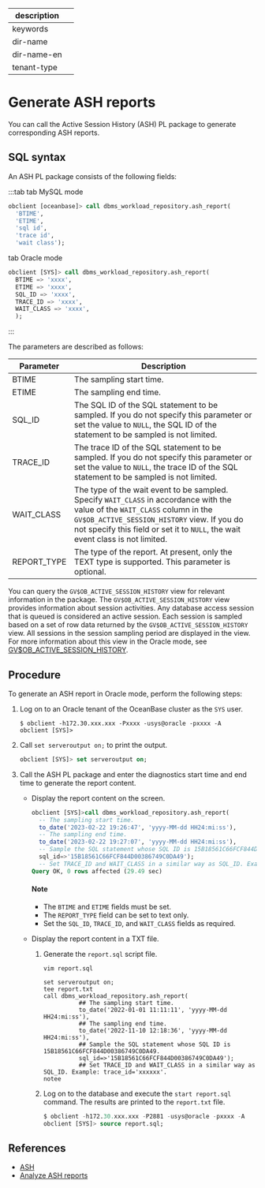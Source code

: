 | description ||
|---|---|
| keywords ||
| dir-name ||
| dir-name-en ||
| tenant-type ||

# Generate ASH reports

You can call the Active Session History (ASH) PL package to generate corresponding ASH reports.

## SQL syntax

An ASH PL package consists of the following fields:

:::tab
tab MySQL mode

```sql
obclient [oceanbase]> call dbms_workload_repository.ash_report(
  'BTIME',
  'ETIME',
  'sql id',
  'trace id',
  'wait class');
```

tab Oracle mode

```sql
obclient [SYS]> call dbms_workload_repository.ash_report(     
  BTIME => 'xxxx',
  ETIME => 'xxxx',  
  SQL_ID => 'xxxx',
  TRACE_ID => 'xxxx',
  WAIT_CLASS => 'xxxx',
  );
```

:::

The parameters are described as follows:

| **Parameter** | **Description** |
| --- | --- |
| BTIME | The sampling start time.  |
| ETIME | The sampling end time.  |
| SQL_ID | The SQL ID of the SQL statement to be sampled. If you do not specify this parameter or set the value to `NULL`, the SQL ID of the statement to be sampled is not limited.  |
| TRACE_ID | The trace ID of the SQL statement to be sampled. If you do not specify this parameter or set the value to `NULL`, the trace ID of the SQL statement to be sampled is not limited.  |
| WAIT_CLASS | The type of the wait event to be sampled. Specify `WAIT_CLASS` in accordance with the value of the `WAIT_CLASS` column in the `GV$OB_ACTIVE_SESSION_HISTORY` view. If you do not specify this field or set it to `NULL`, the wait event class is not limited.  |
| REPORT_TYPE | The type of the report. At present, only the TEXT type is supported. This parameter is optional.  |

You can query the `GV$OB_ACTIVE_SESSION_HISTORY` view for relevant information in the package. The `GV$OB_ACTIVE_SESSION_HISTORY` view provides information about session activities. Any database access session that is queued is considered an active session. Each session is sampled based on a set of row data returned by the `GV$OB_ACTIVE_SESSION_HISTORY` view. All sessions in the session sampling period are displayed in the view.
For more information about this view in the Oracle mode, see [GV$OB_ACTIVE_SESSION_HISTORY](../../../700.system-views/500.system-view-of-oracle-mode/300.performance-view-of-oracle-mode/600.gv-ob_active_session_history-of-oracle-mode.md).

## Procedure

To generate an ASH report in Oracle mode, perform the following steps:

1. Log on to an Oracle tenant of the OceanBase cluster as the `SYS` user.

   ```shell
   $ obclient -h172.30.xxx.xxx -Pxxxx -usys@oracle -pxxxx -A
   obclient [SYS]>
   ```

2. Call `set serveroutput on;` to print the output.

   ```sql
   obclient [SYS]> set serveroutput on;
   ```

3. Call the ASH PL package and enter the diagnostics start time and end time to generate the report content.

   - Display the report content on the screen.

      ```sql
      obclient [SYS]>call dbms_workload_repository.ash_report(     
        -- The sampling start time.
        to_date('2023-02-22 19:26:47', 'yyyy-MM-dd HH24:mi:ss'),
        -- The sampling end time.
        to_date('2023-02-22 19:27:07', 'yyyy-MM-dd HH24:mi:ss'),
        -- Sample the SQL statement whose SQL ID is 15B18561C66FCF844D00386749C0DA49.
        sql_id=>'15B18561C66FCF844D00386749C0DA49');
        -- Set TRACE_ID and WAIT_CLASS in a similar way as SQL_ID. Example: trace_id='xxxxxx'.
      Query OK, 0 rows affected (29.49 sec)
      ```

      <main id="notice" type='explain'>
        <h4>Note</h4>
        <ul>
        <li>The <code>BTIME</code> and <code>ETIME</code> fields must be set. </li>
        <li>The <code>REPORT_TYPE</code> field can be set to text only. </li>
        <li>Set the <code>SQL_ID</code>, <code>TRACE_ID</code>, and <code>WAIT_CLASS</code> fields as required. </li>
        </ul>
      </main>

   - Display the report content in a TXT file.

      1. Generate the `report.sql` script file.

         ```shell
         vim report.sql
         ```

         ```shell
         set serveroutput on;
         tee report.txt
         call dbms_workload_repository.ash_report(
                   ## The sampling start time.
                   to_date('2022-01-01 11:11:11', 'yyyy-MM-dd HH24:mi:ss'),
                   ## The sampling end time.
                   to_date('2022-11-10 12:18:36', 'yyyy-MM-dd HH24:mi:ss'),
                   ## Sample the SQL statement whose SQL ID is 15B18561C66FCF844D00386749C0DA49.
                   sql_id=>'15B18561C66FCF844D00386749C0DA49');
                   ## Set TRACE_ID and WAIT_CLASS in a similar way as SQL_ID. Example: trace_id='xxxxxx'.
         notee
         ```

      2. Log on to the database and execute the `start report.sql` command. The results are printed to the `report.txt` file.

         ```sql
         $ obclient -h172.30.xxx.xxx -P2881 -usys@oracle -pxxxx -A
         obclient [SYS]> source report.sql;
         ```

## References

- [ASH](../500.ash-report-diagnosis/100.ash-introduction.md)
- [Analyze ASH reports](../500.ash-report-diagnosis/300.analyze-ash-report.md)